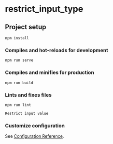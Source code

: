 # restrict_input_type

## Project setup
```
npm install
```

### Compiles and hot-reloads for development
```
npm run serve
```

### Compiles and minifies for production
```
npm run build
```

### Lints and fixes files
```
npm run lint
```

```
Restrict input value

```

### Customize configuration
See [Configuration Reference](https://cli.vuejs.org/config/).
